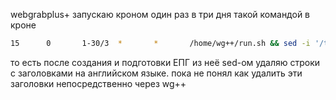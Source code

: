 webgrabplus+ запускаю кроном один раз в три дня такой командой в кроне
```bash
15      0       1-30/3  *       *       /home/wg++/run.sh && sed -i '/title lang="en"/d' /var/www/html/epg/epg.xml
```
то есть после создания и подготовки ЕПГ из неё sed-ом удаляю строки с заголовками на английском языке. пока не понял как удалить эти заголовки непосредственно через wg++
